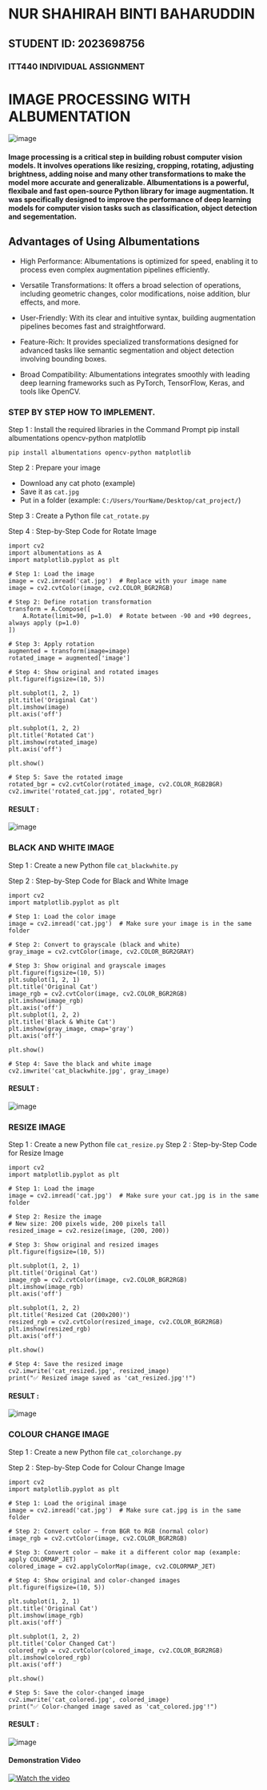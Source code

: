 # NUR SHAHIRAH BINTI BAHARUDDIN
## STUDENT ID: 2023698756
### ITT440 INDIVIDUAL ASSIGNMENT
# IMAGE PROCESSING WITH ALBUMENTATION
![image](https://github.com/user-attachments/assets/633600ff-ce45-41ab-96b2-ffdc53422e5a)


#### Image processing is a critical step in building robust computer vision models. It involves operations like resizing, cropping, rotating, adjusting brightness, adding noise and many other transformations to make the model more accurate and generalizable. Albumentations is a powerful, flexibale and fast open-source Python library for image augmentation. It was specifically designed to improve the performance of deep learning models for computer vision tasks such as classification, object detection and segementation.

## Advantages of Using Albumentations
* High Performance: Albumentations is optimized for speed, enabling it to process even complex augmentation pipelines efficiently.

* Versatile Transformations: It offers a broad selection of operations, including geometric changes, color modifications, noise addition, blur effects, and more.

* User-Friendly: With its clear and intuitive syntax, building augmentation pipelines becomes fast and straightforward.

* Feature-Rich: It provides specialized transformations designed for advanced tasks like semantic segmentation and object detection involving bounding boxes.

* Broad Compatibility: Albumentations integrates smoothly with leading deep learning frameworks such as PyTorch, TensorFlow, Keras, and tools like OpenCV.
  
### STEP BY STEP HOW TO IMPLEMENT.
Step 1 : Install the required libraries in the Command Prompt
 pip install albumentations opencv-python matplotlib
 
``` 
pip install albumentations opencv-python matplotlib
```
Step 2 : Prepare your image
* Download any cat photo (example)
* Save it as ```cat.jpg```
* Put in a folder (example: ```C:/Users/YourName/Desktop/cat_project/```)
  
Step 3 : Create a Python file ```cat_rotate.py```

Step 4 : Step-by-Step Code for Rotate Image

```
import cv2
import albumentations as A
import matplotlib.pyplot as plt

# Step 1: Load the image
image = cv2.imread('cat.jpg')  # Replace with your image name
image = cv2.cvtColor(image, cv2.COLOR_BGR2RGB)

# Step 2: Define rotation transformation
transform = A.Compose([
    A.Rotate(limit=90, p=1.0)  # Rotate between -90 and +90 degrees, always apply (p=1.0)
])

# Step 3: Apply rotation
augmented = transform(image=image)
rotated_image = augmented['image']

# Step 4: Show original and rotated images
plt.figure(figsize=(10, 5))

plt.subplot(1, 2, 1)
plt.title('Original Cat')
plt.imshow(image)
plt.axis('off')

plt.subplot(1, 2, 2)
plt.title('Rotated Cat')
plt.imshow(rotated_image)
plt.axis('off')

plt.show()

# Step 5: Save the rotated image
rotated_bgr = cv2.cvtColor(rotated_image, cv2.COLOR_RGB2BGR)
cv2.imwrite('rotated_cat.jpg', rotated_bgr)
```
#### RESULT :
![image](https://github.com/user-attachments/assets/84a93575-3573-45b4-a3aa-66849b98343b)  

### BLACK AND WHITE IMAGE
Step 1 : Create a new Python file ```cat_blackwhite.py``` 

Step 2 : Step-by-Step Code for Black and White Image
```
import cv2
import matplotlib.pyplot as plt

# Step 1: Load the color image
image = cv2.imread('cat.jpg')  # Make sure your image is in the same folder

# Step 2: Convert to grayscale (black and white)
gray_image = cv2.cvtColor(image, cv2.COLOR_BGR2GRAY)

# Step 3: Show original and grayscale images
plt.figure(figsize=(10, 5))
plt.subplot(1, 2, 1)
plt.title('Original Cat')
image_rgb = cv2.cvtColor(image, cv2.COLOR_BGR2RGB)
plt.imshow(image_rgb)
plt.axis('off')
plt.subplot(1, 2, 2)
plt.title('Black & White Cat')
plt.imshow(gray_image, cmap='gray')
plt.axis('off')

plt.show()

# Step 4: Save the black and white image
cv2.imwrite('cat_blackwhite.jpg', gray_image)
```
#### RESULT :
![image](https://github.com/user-attachments/assets/14362ede-ac03-4d4d-b868-7a7765975e29)

### RESIZE IMAGE 
Step 1 : Create a new Python file ```cat_resize.py``` 
Step 2 : Step-by-Step Code for Resize Image
```
import cv2
import matplotlib.pyplot as plt

# Step 1: Load the image
image = cv2.imread('cat.jpg')  # Make sure your cat.jpg is in the same folder

# Step 2: Resize the image
# New size: 200 pixels wide, 200 pixels tall
resized_image = cv2.resize(image, (200, 200))

# Step 3: Show original and resized images
plt.figure(figsize=(10, 5))

plt.subplot(1, 2, 1)
plt.title('Original Cat')
image_rgb = cv2.cvtColor(image, cv2.COLOR_BGR2RGB)
plt.imshow(image_rgb)
plt.axis('off')

plt.subplot(1, 2, 2)
plt.title('Resized Cat (200x200)')
resized_rgb = cv2.cvtColor(resized_image, cv2.COLOR_BGR2RGB)
plt.imshow(resized_rgb)
plt.axis('off')

plt.show()

# Step 4: Save the resized image
cv2.imwrite('cat_resized.jpg', resized_image)
print("✅ Resized image saved as 'cat_resized.jpg'!")
```
#### RESULT :
![image](https://github.com/user-attachments/assets/5627f906-ea0b-4c83-9655-42b566bb3907)

### COLOUR CHANGE IMAGE
Step 1 : Create a new Python file ```cat_colorchange.py``` 

Step 2 : Step-by-Step Code for Colour Change Image 
```
import cv2
import matplotlib.pyplot as plt

# Step 1: Load the original image
image = cv2.imread('cat.jpg')  # Make sure cat.jpg is in the same folder

# Step 2: Convert color — from BGR to RGB (normal color)
image_rgb = cv2.cvtColor(image, cv2.COLOR_BGR2RGB)

# Step 3: Convert color — make it a different color map (example: apply COLORMAP_JET)
colored_image = cv2.applyColorMap(image, cv2.COLORMAP_JET)

# Step 4: Show original and color-changed images
plt.figure(figsize=(10, 5))

plt.subplot(1, 2, 1)
plt.title('Original Cat')
plt.imshow(image_rgb)
plt.axis('off')

plt.subplot(1, 2, 2)
plt.title('Color Changed Cat')
colored_rgb = cv2.cvtColor(colored_image, cv2.COLOR_BGR2RGB)
plt.imshow(colored_rgb)
plt.axis('off')

plt.show()

# Step 5: Save the color-changed image
cv2.imwrite('cat_colored.jpg', colored_image)
print("✅ Color-changed image saved as 'cat_colored.jpg'!")
```
#### RESULT :
![image](https://github.com/user-attachments/assets/9555bad9-2bb6-4663-912c-57c99f616baf)

#### Demonstration Video
[![Watch the video](https://img.youtube.com/vi/CSxCeyyPqIs/0.jpg)](https://www.youtube.com/watch?v=CSxCeyyPqIs)

